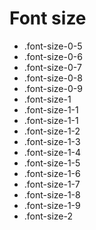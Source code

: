 # Font size

- .font-size-0-5
- .font-size-0-6
- .font-size-0-7
- .font-size-0-8
- .font-size-0-9
- .font-size-1
- .font-size-1-1
- .font-size-1-1
- .font-size-1-2
- .font-size-1-3
- .font-size-1-4
- .font-size-1-5
- .font-size-1-6
- .font-size-1-7
- .font-size-1-8
- .font-size-1-9
- .font-size-2
